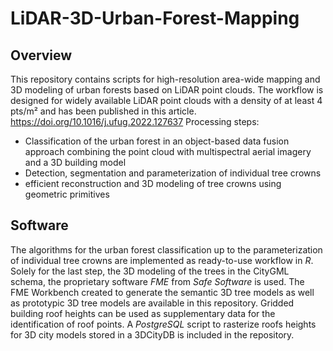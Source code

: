 # LiDAR-3D-Urban-Forest-Mapping

## Overview
This repository contains scripts for high-resolution area-wide mapping and 3D modeling of urban forests based on LiDAR point clouds. 
The workflow is designed for widely available LiDAR point clouds with a density of at least 4 pts/m² and has been published in this article.
https://doi.org/10.1016/j.ufug.2022.127637
Processing steps: 
 * Classification of the urban forest in an object-based data fusion approach combining the point cloud with multispectral aerial imagery and a 3D building model
 * Detection, segmentation and parameterization of individual tree crowns 
 * efficient reconstruction and 3D modeling of tree crowns using geometric primitives

## Software 
The algorithms for the urban forest classification up to the parameterization of individual tree crowns are implemented as ready-to-use workflow in *R*.
Solely for the last step, the 3D modeling of the trees in the CityGML schema, the proprietary software *FME* from *Safe Software* is used. The FME Workbench created to generate the semantic 3D tree models as well as prototypic 3D tree models are available in this repository.
Gridded building roof heights can be used as supplementary data for the identification of roof points. A *PostgreSQL* script to rasterize roofs heights for 3D city models stored in a 3DCityDB is included in the repository.

